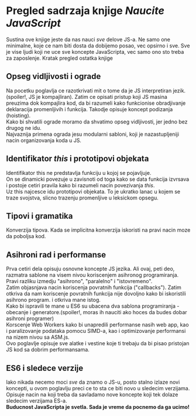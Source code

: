 # Pregled sadrzaja knjige _Naucite JavaScript_

Sustina ove knjige jeste da nas nauci _sve_ delove JS-a. Ne samo one minimalne, koje ce nam biti dosta da dobijemo posao, vec opsirno i sve. Sve je vise ljudi koji ne uce sve koncepte JavaScripta, vec samo ono sto treba za zaposlenje. Kratak pregled ostatka knjige

## Opseg vidljivosti i ograde

Na pocetku poglavlja ce razotkrivati mit o tome da je JS interpretiran jezik. (spoiler!, JS je kompajliran). Zatim ce opisati pristup koji JS masina preuzima dok kompajlira kod, da bi razumeli kako funkcionise obradjivanje deklaracija promenljivih i funkcija. Takodje opisuje koncept podizanja (hoisting).<br>
Kako bi shvatili ograde moramo da shvatimo opseg vidljivosti, jer jedno bez drugog ne idu.<br>
Najvaznija primena ograda jesu modularni sabloni, koji je nazastupljeniji nacin organizovanja koda u JS.

## Identifikator _this_ i prototipovi objekata
Identifikator this ne predstavlja funkciju u kojoj se pojavljuje.<br>
On se dinamicki povezuje u zavisnoti od toga kako se data funkcija izvrsava i postoje cetiri pravila kako bi razumeli nacin povezivanja _this_.<br>
Uz this najcesce idu prototipovi objekata. To je ukratko lanac u kojem se traze svojstva, slicno trazenju promenljive u leksickom opsegu.

## Tipovi i gramatika
Konverzija tipova. Kada se implicitna konverzija iskoristi na pravi nacin moze da poboljsa kod.

## Asihroni rad i performanse
Prva cetiri dela opisuju osnovne koncepte JS jezika. Ali ovaj, peti deo, razmatra sablone na visem nivou koriscenjem asihronog programiranja.<br>
Pravi razliku izmedju "asihrono", "paralelno" i "istovremeno".<br>
Zatim objasnjava nacin koriscenja povratnih funkcija ("callbacks"). Zatim otkriva da nam koriscenje povratnih funkcija nije dovoljno kako bi iskoristili asihrono program. i otkriva mane istog.<br> 
Kako bi ispravili te mane u ES6 su ubacena dva sablona programiranja - obecanje i generatore.(spoiler!, moras ih nauciti ako hoces da budes dobar asihroni programer)<br>
Korscenje Web Workers kako bi unapredili performanse nasih web app, kao i paralizovanje podataka pomocu SIMD-a, kao i optimizovanje performansi na nizem nivou sa ASM.js.<br>
Ovo poglavlje opisuje sve alatke i vestine koje ti trebaju da bi pisao pristojan JS kod sa dobrim performansama.

## ES6 i sledece verzije
Iako nikada necemo moci _sve_ da znamo o JS-u, posto stalno izlaze novi koncepti, u ovom poglavlju preci ce to sta ce biti novo u sledecim verzijama.<br>
Opisuje nacin na koji treba da savladamo nove koncepte koji tek dolaze sledecim verzijama ES-a.<br>
**Buducnost JavaScripta je svetla. Sada je vreme da pocnemo da ga ucimo!**

